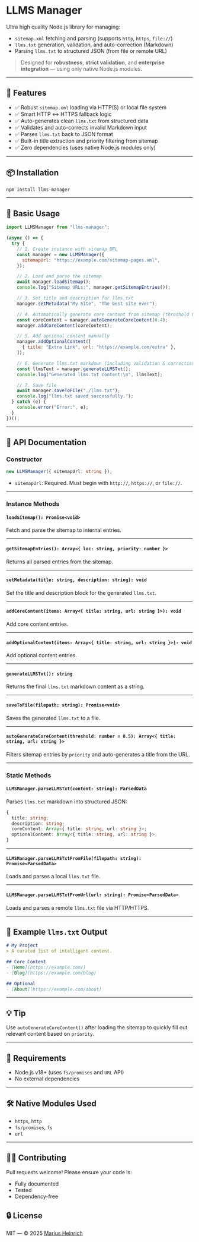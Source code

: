 # LLMS Manager

Ultra high quality Node.js library for managing:

- `sitemap.xml` fetching and parsing (supports `http`, `https`, `file://`)
- `llms.txt` generation, validation, and auto-correction (Markdown)
- Parsing `llms.txt` to structured JSON (from file or remote URL)

> Designed for **robustness**, **strict validation**, and **enterprise integration** — using only native Node.js modules.

---

## 🚀 Features

- ✅ Robust `sitemap.xml` loading via HTTP(S) or local file system
- ✅ Smart HTTP ↔ HTTPS fallback logic
- ✅ Auto-generates clean `llms.txt` from structured data
- ✅ Validates and auto-corrects invalid Markdown input
- ✅ Parses `llms.txt` back to JSON format
- ✅ Built-in title extraction and priority filtering from sitemap
- ✅ Zero dependencies (uses native Node.js modules only)

---

## 📦 Installation

```bash
npm install llms-manager
```
---

## 🧱 Basic Usage

```js
import LLMSManager from "llms-manager";

(async () => {
  try {
    // 1. Create instance with sitemap URL
    const manager = new LLMSManager({
      sitemapUrl: "https://example.com/sitemap-pages.xml",
    });

    // 2. Load and parse the sitemap
    await manager.loadSitemap();
    console.log("Sitemap URLs:", manager.getSitemapEntries());

    // 3. Set title and description for llms.txt
    manager.setMetadata("My Site", "The best site ever");

    // 4. Automatically generate core content from sitemap (threshold 0.4)
    const coreContent = manager.autoGenerateCoreContent(0.4);
    manager.addCoreContent(coreContent);

    // 5. Add optional content manually
    manager.addOptionalContent([
      { title: "Extra Link", url: "https://example.com/extra" },
    ]);

    // 6. Generate llms.txt markdown (including validation & correction)
    const llmsText = manager.generateLLMSTxt();
    console.log("Generated llms.txt content:\n", llmsText);

    // 7. Save file
    await manager.saveToFile("./llms.txt");
    console.log("llms.txt saved successfully.");
  } catch (e) {
    console.error("Error:", e);
  }
})();
```

---

## 🧪 API Documentation

### Constructor

```ts
new LLMSManager({ sitemapUrl: string });
```

* `sitemapUrl`: Required. Must begin with `http://`, `https://`, or `file://`.

---

### Instance Methods

#### `loadSitemap(): Promise<void>`

Fetch and parse the sitemap to internal entries.

---

#### `getSitemapEntries(): Array<{ loc: string, priority: number }>`

Returns all parsed entries from the sitemap.

---

#### `setMetadata(title: string, description: string): void`

Set the title and description block for the generated `llms.txt`.

---

#### `addCoreContent(items: Array<{ title: string, url: string }>): void`

Add core content entries.

---

#### `addOptionalContent(items: Array<{ title: string, url: string }>): void`

Add optional content entries.

---

#### `generateLLMSTxt(): string`

Returns the final `llms.txt` markdown content as a string.

---

#### `saveToFile(filepath: string): Promise<void>`

Saves the generated `llms.txt` to a file.

---

#### `autoGenerateCoreContent(threshold: number = 0.5): Array<{ title: string, url: string }>`

Filters sitemap entries by `priority` and auto-generates a title from the URL.

---

### Static Methods

#### `LLMSManager.parseLLMSTxt(content: string): ParsedData`

Parses `llms.txt` markdown into structured JSON:

```ts
{
  title: string;
  description: string;
  coreContent: Array<{ title: string, url: string }>;
  optionalContent: Array<{ title: string, url: string }>;
}
```

---

#### `LLMSManager.parseLLMSTxtFromFile(filepath: string): Promise<ParsedData>`

Loads and parses a local `llms.txt` file.

---

#### `LLMSManager.parseLLMSTxtFromUrl(url: string): Promise<ParsedData>`

Loads and parses a remote `llms.txt` file via HTTP/HTTPS.

---

## 📘 Example `llms.txt` Output

```markdown
# My Project
> A curated list of intelligent content.

## Core Content
- [Home](https://example.com/)
- [Blog](https://example.com/blog)

## Optional
- [About](https://example.com/about)
```

---

## 💡 Tip

Use `autoGenerateCoreContent()` after loading the sitemap to quickly fill out relevant content based on `priority`.

---

## 🧩 Requirements

* Node.js v18+ (uses `fs/promises` and `URL` API)
* No external dependencies

---

## 🛠 Native Modules Used

* `https`, `http`
* `fs/promises`, `fs`
* `url`

---

## 🙋‍♂️ Contributing

Pull requests welcome! Please ensure your code is:

* Fully documented
* Tested
* Dependency-free

## 🔒 License

MIT — © 2025 [Marius Heinrich](https://github.com/YOUR_GITHUB_NAME)

